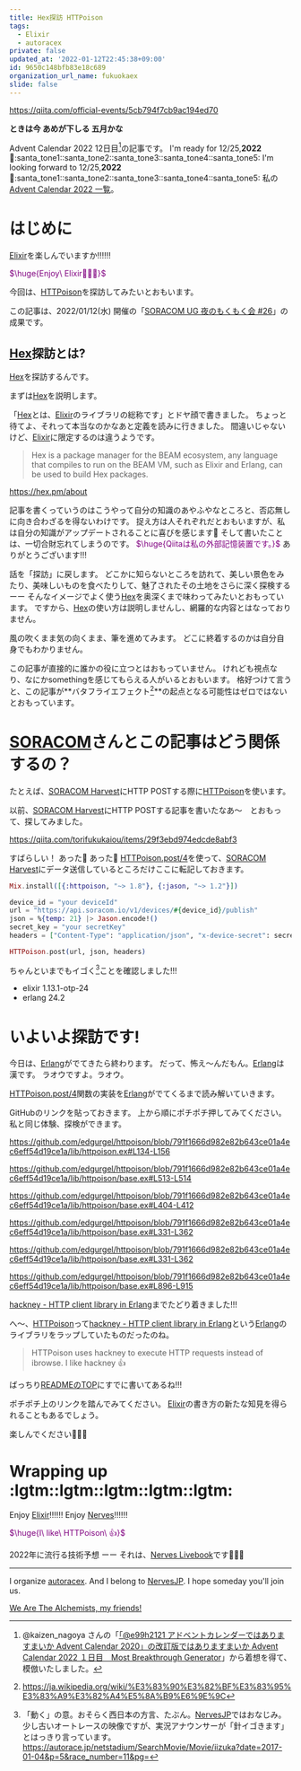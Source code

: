 ```yaml
---
title: Hex探訪 HTTPoison
tags:
  - Elixir
  - autoracex
private: false
updated_at: '2022-01-12T22:45:38+09:00'
id: 9650c148bfb83e18c689
organization_url_name: fukuokaex
slide: false
---
```

https://qiita.com/official-events/5cb794f7cb9ac194ed70

**ときは今 あめが下しる 五月かな**

Advent Calendar 2022 12日目[^1]の記事です。
I'm ready for 12/25,**2022** :santa::santa_tone1::santa_tone2::santa_tone3::santa_tone4::santa_tone5:
I'm looking forward to  12/25,**2022** :santa::santa_tone1::santa_tone2::santa_tone3::santa_tone4::santa_tone5:
私の[Advent Calendar 2022 一覧](https://docs.google.com/spreadsheets/d/1HQvFjagQLRPjOYAjDVzWp9S4b8dKixxvvaz_TtbZWto/edit#gid=1723448955)。

[^1]: @kaizen_nagoya さんの「[「@e99h2121 アドベントカレンダーではありますまいか Advent Calendar 2020」の改訂版ではありますまいか Advent Calendar 2022 １日目　Most Breakthrough Generator](https://qiita.com/kaizen_nagoya/items/49ebebee3a0377f3b59b)」から着想を得て、模倣いたしました。 

# はじめに

[Elixir](https://elixir-lang.org/)を楽しんでいますか:bangbang::bangbang::bangbang:

<font color="purple">$\huge{Enjoy\ Elixir🚀🚀🚀}$</font>

今回は、[HTTPoison](https://github.com/edgurgel/httpoison)を探訪してみたいとおもいます。


この記事は、2022/01/12(水) 開催の「[SORACOM UG 夜のもくもく会 #26](https://soracomug-tokyo.connpass.com/event/235597/)」の成果です。


## [Hex](https://hex.pm/)探訪とは?

[Hex](https://hex.pm/)を探訪するんです。

まずは[Hex](https://hex.pm/)を説明します。

「[Hex](https://hex.pm/)とは、[Elixir](https://elixir-lang.org/)のライブラリの総称です」とドヤ顔で書きました。
ちょっと待てよ、それって本当なのかなあと定義を読みに行きました。
間違いじゃないけど、[Elixir](https://elixir-lang.org/)に限定するのは違うようです。

> Hex is a package manager for the BEAM ecosystem, any language that compiles to run on the BEAM VM, such as Elixir and Erlang, can be used to build Hex packages.

https://hex.pm/about

記事を書くっていうのはこうやって自分の知識のあやふやなところと、否応無しに向き合わざるを得ないわけです。
捉え方は人それぞれだとおもいますが、私は自分の知識がアップデートされることに喜びを感じます:rocket:
そして書いたことは、一切合財忘れてしまうのです。
<font color="purple">$\huge{Qiitaは私の外部記憶装置です。}$</font>
ありがとうございます!!!

話を「探訪」に戻します。
どこかに知らないところを訪れて、美しい景色をみたり、美味しいものを食べたりして、魅了されたその土地をさらに深く探検する ーー そんなイメージでよく使う[Hex](https://hex.pm/)を奥深くまで味わってみたいとおもっています。
ですから、[Hex](https://hex.pm/)の使い方は説明しませんし、網羅的な内容とはなっておりません。

風の吹くまま気の向くまま、筆を進めてみます。
どこに終着するのかは自分自身でもわかりません。

この記事が直接的に誰かの役に立つとはおもっていません。
けれども視点なり、なにかsomethingを感じてもらえる人がいるとおもいます。
格好つけて言うと、この記事が**バタフライエフェクト[^2]**の起点となる可能性はゼロではないとおもっています。

[^2]: https://ja.wikipedia.org/wiki/%E3%83%90%E3%82%BF%E3%83%95%E3%83%A9%E3%82%A4%E5%8A%B9%E6%9E%9C

# [SORACOM](https://soracom.jp/)さんとこの記事はどう関係するの？

たとえば、[SORACOM Harvest](https://soracom.jp/services/harvest/)にHTTP POSTする際に[HTTPoison](https://github.com/edgurgel/httpoison)を使います。

以前、[SORACOM Harvest](https://soracom.jp/services/harvest/)にHTTP POSTする記事を書いたなあ〜　とおもって、探してみました。

https://qiita.com/torifukukaiou/items/29f3ebd974edcde8abf3

すばらしい！ あった:rocket: あった:rocket:
[HTTPoison.post/4](https://hexdocs.pm/httpoison/HTTPoison.html#post/4)を使って、[SORACOM Harvest](https://soracom.jp/services/harvest/)にデータ送信しているところだけここに転記しておきます。

```elixir
Mix.install([{:httpoison, "~> 1.8"}, {:jason, "~> 1.2"}])

device_id = "your deviceId"
url = "https://api.soracom.io/v1/devices/#{device_id}/publish"
json = %{temp: 21} |> Jason.encode!()
secret_key = "your secretKey"
headers = ["Content-Type": "application/json", "x-device-secret": secret_key]

HTTPoison.post(url, json, headers)
```

ちゃんといまでもイゴく[^3]ことを確認しました!!!

- elixir          1.13.1-otp-24 
- erlang          24.2

[^3]: 「動く」の意。おそらく西日本の方言、たぶん。[NervesJP](https://nerves-jp.connpass.com/)ではおなじみ。少し古いオートレースの映像ですが、実況アナウンサーが「針[^4]イゴきます」とはっきり言っています。https://autorace.jp/netstadium/SearchMovie/Movie/iizuka?date=2017-01-04&p=5&race_number=11&pg=

[^4]: 大時計の針のこと。針がイゴいてある地点まで到達すると選手はスタートを切って良い発走の合図。針がイゴきはじめると(おそらく)選手は緊張するし、スタートはその後のレース展開に大きく影響するので、車券を握りしめている観客たちがもっとも緊張する瞬間であるため、先の尖った鋭いものを連想させる針は緊張の暗喩としても言い得て妙。


# いよいよ探訪です!

今日は、[Erlang](https://www.erlang.org/)がでてきたら終わります。
だって、怖え〜んだもん。[Erlang](https://www.erlang.org/)は漢です。
ラオウですよ。ラオウ。

[HTTPoison.post/4](https://hexdocs.pm/httpoison/HTTPoison.html#post/4)関数の実装を[Erlang](https://www.erlang.org/)がでてくるまで読み解いていきます。

GitHubのリンクを貼っておきます。
上から順にポチポチ押してみてください。
私と同じ体験、探検ができます。

https://github.com/edgurgel/httpoison/blob/791f1666d982e82b643ce01a4ec6eff54d19ce1a/lib/httpoison.ex#L134-L156

https://github.com/edgurgel/httpoison/blob/791f1666d982e82b643ce01a4ec6eff54d19ce1a/lib/httpoison/base.ex#L513-L514

https://github.com/edgurgel/httpoison/blob/791f1666d982e82b643ce01a4ec6eff54d19ce1a/lib/httpoison/base.ex#L404-L412

https://github.com/edgurgel/httpoison/blob/791f1666d982e82b643ce01a4ec6eff54d19ce1a/lib/httpoison/base.ex#L331-L362

https://github.com/edgurgel/httpoison/blob/791f1666d982e82b643ce01a4ec6eff54d19ce1a/lib/httpoison/base.ex#L331-L362

https://github.com/edgurgel/httpoison/blob/791f1666d982e82b643ce01a4ec6eff54d19ce1a/lib/httpoison/base.ex#L896-L915

[hackney - HTTP client library in Erlang](https://github.com/benoitc/hackney)までたどり着きました!!!

へ〜、[HTTPoison](https://github.com/edgurgel/httpoison)って[hackney - HTTP client library in Erlang](https://github.com/benoitc/hackney)という[Erlang](https://www.erlang.org/)のライブラリをラップしていたものだったのね。

> HTTPoison uses hackney to execute HTTP requests instead of ibrowse. I like hackney 👍

ばっちり[READMEのTOP](https://github.com/edgurgel/httpoison)にすでに書いてあるね!!!

ポチポチ上のリンクを踏んでみてください。
[Elixir](https://elixir-lang.org/)の書き方の新たな知見を得られることもあるでしょう。

楽しんでください:rocket::rocket::rocket:



# Wrapping up :lgtm::lgtm::lgtm::lgtm::lgtm:

Enjoy [Elixir](https://elixir-lang.org/):bangbang::bangbang::bangbang:
Enjoy [Nerves](https://www.nerves-project.org/):bangbang::bangbang::bangbang:

<font color="purple">$\huge{I\ like\ HTTPoison\ 👍}$</font>
 


2022年に流行る技術予想 ーー それは、[Nerves Livebook](https://github.com/livebook-dev/nerves_livebook)です:rocket::rocket::rocket:



---

I organize [autoracex](https://autoracex.connpass.com/).
And I belong to [NervesJP](https://nerves-jp.connpass.com/).
I hope someday you'll join us.

[We Are The Alchemists, my friends!](https://www.youtube.com/watch?v=04854XqcfCY)
